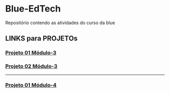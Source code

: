 # Blue-EdTech
Repositório contendo as atividades do curso da blue
## LINKS para PROJETOs
### [Projeto 01 Módulo-3](https://github.com/nikolasfuruta/Blue-EdTech/tree/main/mod_3/projeto_1)
### [Projeto 02 Módulo-3](https://github.com/nikolasfuruta/Blue_Projeto02_Mod03)
-------------------------------------------------------------------------------------------------
### [Projeto 01 Módulo-4](https://github.com/nikolasfuruta/Blue_Projetos_M-dulo4/tree/main/projeto01)
